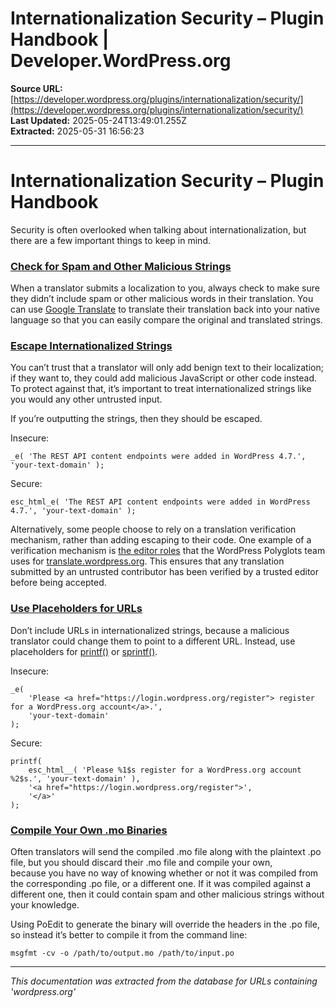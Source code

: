 # Internationalization Security – Plugin Handbook | Developer.WordPress.org

**Source URL:** [https://developer.wordpress.org/plugins/internationalization/security/](https://developer.wordpress.org/plugins/internationalization/security/)  
**Last Updated:** 2025-05-24T13:49:01.255Z  
**Extracted:** 2025-05-31 16:56:23

---

# Internationalization Security – Plugin Handbook

Security is often overlooked when talking about internationalization, but there are a few important things to keep in mind.

### [Check for Spam and Other Malicious Strings](#check-for-spam-and-other-malicious-strings)

When a translator submits a localization to you, always check to make sure they didn’t include spam or other malicious words in their translation. You can use [Google Translate](https://translate.google.com/) to translate their translation back into your native language so that you can easily compare the original and translated strings.

### [Escape Internationalized Strings](#escape-internationalized-strings)

You can’t trust that a translator will only add benign text to their localization; if they want to, they could add malicious JavaScript or other code instead. To protect against that, it’s important to treat internationalized strings like you would any other untrusted input.

If you’re outputting the strings, then they should be escaped.

Insecure:

```
_e( 'The REST API content endpoints were added in WordPress 4.7.', 'your-text-domain' ); 
```

Secure:

```
esc_html_e( 'The REST API content endpoints were added in WordPress 4.7.', 'your-text-domain' );
```

Alternatively, some people choose to rely on a translation verification mechanism, rather than adding escaping to their code. One example of a verification mechanism is [the editor roles](https://make.wordpress.org/polyglots/handbook/glossary/#project-translation-editor) that the WordPress Polyglots team uses for [translate.wordpress.org](https://translate.wordpress.org/). This ensures that any translation submitted by an untrusted contributor has been verified by a trusted editor before being accepted.

### [Use Placeholders for URLs](#use-placeholders-for-urls)

Don’t include URLs in internationalized strings, because a malicious translator could change them to point to a different URL. Instead, use placeholders for [printf()](http://php.net/manual/en/function.printf.php) or [sprintf()](http://us3.php.net/manual/en/function.sprintf.php).

Insecure:

```
_e(
	'Please <a href="https://login.wordpress.org/register"> register for a WordPress.org account</a>.',
	'your-text-domain'
);
```

Secure:

```
printf(
	esc_html__( 'Please %1$s register for a WordPress.org account %2$s.', 'your-text-domain' ),
	'<a href="https://login.wordpress.org/register">',
	'</a>'
);
```

### [Compile Your Own .mo Binaries](#compile-your-own-mo-binaries)

Often translators will send the compiled .mo file along with the plaintext .po file, but you should discard their .mo file and compile your own, because you have no way of knowing whether or not it was compiled from the corresponding .po file, or a different one. If it was compiled against a different one, then it could contain spam and other malicious strings without your knowledge.

Using PoEdit to generate the binary will override the headers in the .po file, so instead it’s better to compile it from the command line:

```
msgfmt -cv -o /path/to/output.mo /path/to/input.po
```

---

*This documentation was extracted from the database for URLs containing 'wordpress.org'*
